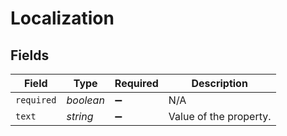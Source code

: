 # Localization


## Fields

| Field                  | Type                   | Required               | Description            |
| ---------------------- | ---------------------- | ---------------------- | ---------------------- |
| `required`             | *boolean*              | :heavy_minus_sign:     | N/A                    |
| `text`                 | *string*               | :heavy_minus_sign:     | Value of the property. |